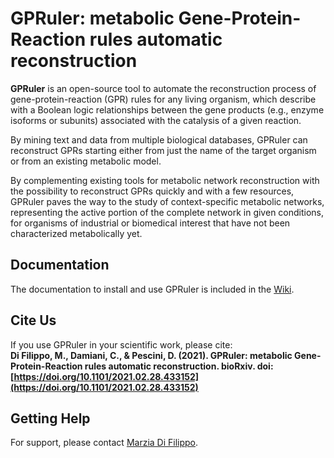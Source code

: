 # GPRuler: metabolic Gene-Protein-Reaction rules automatic reconstruction

**GPRuler** is an open-source tool to automate the reconstruction process of gene-protein-reaction (GPR) rules for any living organism, which describe with a Boolean logic relationships between the gene products (e.g., enzyme isoforms or subunits) associated with the catalysis of a given reaction.

By mining text and data from multiple biological databases, GPRuler can reconstruct GPRs starting either from just the name of the target organism or from an existing metabolic model.

By complementing existing tools for metabolic network reconstruction with the possibility to reconstruct GPRs quickly and with a few resources, GPRuler paves the way to the study of context-specific metabolic networks, representing the active portion of the complete network in given conditions, for organisms of industrial or biomedical interest that have not been characterized metabolically yet.

## Documentation
The documentation to install and use GPRuler is included in the [Wiki](https://github.com/qLSLab/GPRuler/wiki).

## Cite Us
If you use GPRuler in your scientific work, please cite:  
**Di Filippo, M., Damiani, C., & Pescini, D. (2021). GPRuler: metabolic Gene-Protein-Reaction rules automatic reconstruction. bioRxiv. doi: [https://doi.org/10.1101/2021.02.28.433152](https://doi.org/10.1101/2021.02.28.433152)**

## Getting Help
For support, please contact [Marzia Di Filippo](marzia.difilippo@unimib.it).
